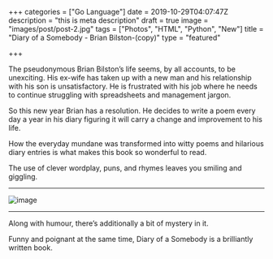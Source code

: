 +++
categories = ["Go Language"]
date = 2019-10-29T04:07:47Z
description = "this is meta description"
draft = true
image = "images/post/post-2.jpg"
tags = ["Photos", "HTML", "Python", "New"]
title = "Diary of a Somebody - Brian Bilston-(copy)"
type = "featured"

+++

The pseudonymous Brian Bilston’s life seems, by all accounts, to be unexciting. His ex-wife has taken up with a new man and his relationship with his son is unsatisfactory. He is frustrated with his job where he needs to continue struggling with spreadsheets and management jargon.

So this new year Brian has a resolution. He decides to write a poem every day a year in his diary figuring it will carry a change and improvement to his life.

How the everyday mundane was transformed into witty poems and hilarious diary entries is what makes this book so wonderful to read.

The use of clever wordplay, puns, and rhymes leaves you smiling and giggling.

<hr>

![image](../../images/post/post-1.jpg)

<hr>

Along with humour, there’s additionally a bit of mystery in it. 

Funny and poignant at the same time, Diary of a Somebody is a brilliantly written book.